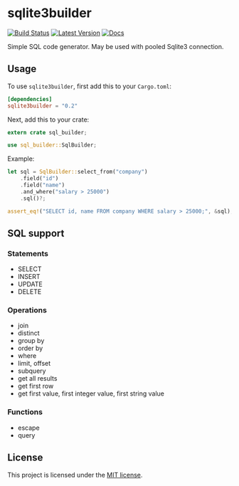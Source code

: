 # sqlite3builder

[![Build Status](https://travis-ci.org/perdumonocle/sqlite3builder.svg)](https://travis-ci.org/perdumonocle/sqlite3builder)
[![Latest Version](https://img.shields.io/crates/v/sqlite3builder.svg)](https://crates.io/crates/sqlite3builder)
[![Docs](https://docs.rs/sqlite3builder/badge.svg)](https://docs.rs/sqlite3builder)

Simple SQL code generator. May be used with pooled Sqlite3 connection.

## Usage

To use `sqlite3builder`, first add this to your `Cargo.toml`:

```toml
[dependencies]
sqlite3builder = "0.2"
```

Next, add this to your crate:

```rust
extern crate sql_builder;

use sql_builder::SqlBuilder;
```

Example:

```rust
let sql = SqlBuilder::select_from("company")
    .field("id")
    .field("name")
    .and_where("salary > 25000")
    .sql()?;

assert_eq!("SELECT id, name FROM company WHERE salary > 25000;", &sql);
```

## SQL support

### Statements

- SELECT
- INSERT
- UPDATE
- DELETE

### Operations

- join
- distinct
- group by
- order by
- where
- limit, offset
- subquery
- get all results
- get first row
- get first value, first integer value, first string value

### Functions

- escape
- query

## License

This project is licensed under the [MIT license](LICENSE).
